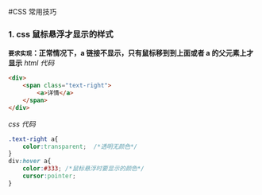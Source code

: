 #CSS 常用技巧

### 1. css 鼠标悬浮才显示的样式
**`要求实现`：正常情况下，a 链接不显示，只有鼠标移到到上面或者 a  的父元素上才显示**
*html 代码*
```html
<div>
    <span class="text-right">
        <a>详情</a>
    </span>
</div>
```

*css 代码*
```css
.text-right a{
    color:transparent;  /*透明无颜色*/
}
div:hover a{
    color:#333; /*鼠标悬浮时要显示的颜色*/
    cursor:pointer;
}
```